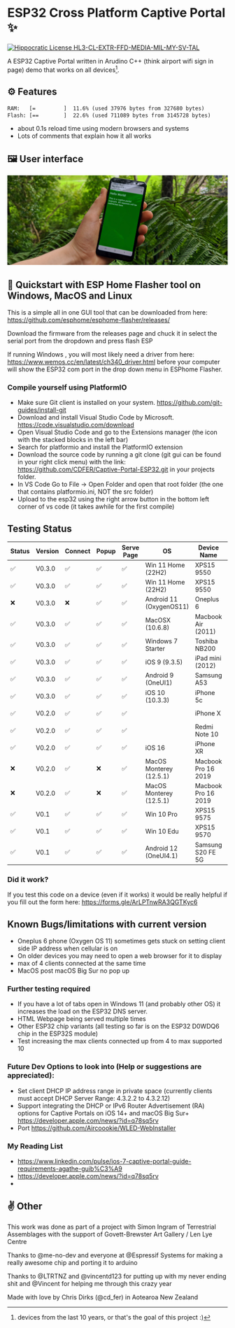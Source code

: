 # ESP32 Cross Platform Captive Portal ✨

[![Hippocratic License HL3-CL-EXTR-FFD-MEDIA-MIL-MY-SV-TAL](https://img.shields.io/static/v1?label=Hippocratic%20License&message=HL3-CL-EXTR-FFD-MEDIA-MIL-MY-SV-TAL&labelColor=5e2751&color=bc8c3d)](https://firstdonoharm.dev/version/3/0/cl-extr-ffd-media-mil-my-sv-tal.html)


A ESP32 Captive Portal written in Arudino C++ (think airport wifi sign in page) demo that works on all devices[^1].

## ⚙️ Features
```
RAM:   [=         ]  11.6% (used 37976 bytes from 327680 bytes)
Flash: [==        ]  22.6% (used 711089 bytes from 3145728 bytes)
```
- about 0.1s reload time using modern browsers and systems
- Lots of comments that explain how it all works

## 🖼️ User interface
![User interface](/images/banner.jpg)

## 📲 Quickstart with ESP Home Flasher tool on Windows, MacOS and Linux

This is a simple all in one GUI tool that can be downloaded from here: <https://github.com/esphome/esphome-flasher/releases/>

Download the firmware from the releases page and chuck it in select the serial port from the dropdown and press flash ESP

If running Windows , you will most likely need a driver from here: <https://www.wemos.cc/en/latest/ch340_driver.html> before your computer will show the ESP32 com port in the drop down menu in ESPhome Flasher.

### Compile yourself using PlatformIO

- Make sure Git client is installed on your system. https://github.com/git-guides/install-git
- Download and install Visual Studio Code by Microsoft. https://code.visualstudio.com/download
- Open Visual Studio Code and go to the Extensions manager (the icon with the stacked blocks in the left bar)
- Search for platformio and install the PlatformIO extension
- Download the source code by running a git clone (git gui can be found in your right click menu) with the link: https://github.com/CDFER/Captive-Portal-ESP32.git in your projects folder.
- In VS Code Go to File -> Open Folder and open that root folder (the one that contains platformio.ini, NOT the src folder)
- Upload to the esp32 using the right arrow button in the bottom left corner of vs code (it takes awhile for the first compile)


## Testing Status

| Status | Version   | Connect | Popup | Serve Page | OS                      | Device Name         | Browser | Notes                |
|--------|-----------|---------|-------|------------|-------------------------|---------------------|---------|----------------------|
| ✅      | V0.3.0    | ✅       | ✅     | ✅          | Win 11 Home (22H2)      | XPS15 9550          | Firefox |                      |
| ✅      | V0.3.0    | ✅       | ✅     | ✅          | Win 11 Home (22H2)      | XPS15 9550          | Chrome  |                      |
| ❌      | V0.3.0    | ❌       | ✅     | ✅          | Android 11 (OxygenOS11) | Oneplus 6           | Default | Cellular must be off |
| ✅      | V0.3.0    | ✅       | ✅     | ✅          | MacOSX (10.6.8)         | Macbook Air (2011)  | Safari  |                      |
| ✅      | V0.3.0    | ✅       | ✅     | ✅          | Windows 7 Starter       | Toshiba NB200       | IE      |                      |
| ✅      | V0.3.0    | ✅       | ✅     | ✅          | iOS 9 (9.3.5)           | iPad mini (2012)    | Default |                      |
| ✅      | V0.3.0    | ✅       | ✅     | ✅          | Android 9 (OneUI1)      | Samsung A53         | Default |                      |
| ✅      | V0.3.0    | ✅       | ✅     | ✅          | iOS 10 (10.3.3)         | iPhone 5c           | Default |                      |
| ✅      | V0.2.0    | ✅       | ✅     | ✅          |                         | iPhone X            | Default | thx @SNERTTT         |
| ✅      | V0.2.0    | ✅       | ✅     | ✅          |                         | Redmi Note 10       | Default | thx @SNERTTT         |
| ✅      | V0.2.0    | ✅       | ✅     | ✅          | iOS 16                  | iPhone XR           | Default |                      |
| ❌      | V0.2.0    | ✅       | ❌     | ✅          | MacOS Monterey (12.5.1) | Macbook Pro 16 2019 | Chrome  |                      |
| ❌      | V0.2.0    | ✅       | ❌     | ✅          | MacOS Monterey (12.5.1) | Macbook Pro 16 2019 | Safari  |                      |
| ✅      | V0.1      | ✅       | ✅     | ✅          | Win 10 Pro              | XPS15 9575          | Edge    |                      |
| ✅      | V0.1      | ✅       | ✅     | ✅          | Win 10 Edu              | XPS15 9570          | Edge    |                      |
| ✅      | V0.1      | ✅       | ✅     | ✅          | Android 12 (OneUI4.1)   | Samsung S20 FE 5G   | Default |                      |

### Did it work?

If you test this code on a device (even if it works) it would be really helpful if you fill out the form here: <https://forms.gle/ArLPTnwRA3QGTKyc6>


## Known Bugs/limitations with current version

- Oneplus 6 phone (Oxygen OS 11) sometimes gets stuck on setting client side IP address when cellular is on
- On older devices you may need to open a web browser for it to display
- max of 4 clients connected at the same time
- MacOS post macOS Big Sur no pop up


### Further testing required

- If you have a lot of tabs open in Windows 11 (and probably other OS) it increases the load on the ESP32 DNS server.
- HTML Webpage being served multiple times
- Other ESP32 chip variants (all testing so far is on the ESP32 D0WDQ6 chip in the ESP32S module)
- Test increasing the max clients connected up from 4 to max supported 10


### Future Dev Options to look into (Help or suggestions are appreciated):

- Set client DHCP IP address range in private space (currently clients must accept DHCP Server Range: 4.3.2.2 to 4.3.2.12)
- Support integrating the DHCP or IPv6 Router Advertisement (RA) options for Captive Portals on iOS 14+ and macOS Big Sur+ https://developer.apple.com/news/?id=q78sq5rv
- Port https://github.com/Aircoookie/WLED-WebInstaller

### My Reading List

- https://www.linkedin.com/pulse/ios-7-captive-portal-guide-requirements-agathe-guib%C3%A9
- https://developer.apple.com/news/?id=q78sq5rv
- 


## ✌️ Other

This work was done as part of a project with Simon Ingram of Terrestrial Assemblages with the support of Govett-Brewster Art Gallery / Len Lye Centre

Thanks to @me-no-dev and everyone at @Espressif Systems for making a really awesome chip and porting it to arduino

Thanks to @LTRTNZ and @vincentd123 for putting up with my never ending shit and @Vincent for helping me through this crazy year



[^1]: devices from the last 10 years, or that's the goal of this project :)

Made with love by Chris Dirks (@cd_fer) in Aotearoa New Zealand